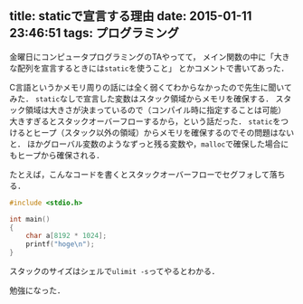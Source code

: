 title: staticで宣言する理由
date: 2015-01-11 23:46:51
tags: プログラミング
---

金曜日にコンピュータプログラミングのTAやってて，
メイン関数の中に「大きな配列を宣言するときには`static`を使うこと」
とかコメントで書いてあった．

C言語というかメモリ周りの話には全く弱くてわからなかったので先生に聞いてみた．
`static`なしで宣言した変数はスタック領域からメモリを確保する．
スタック領域は大きさが決まっているので（コンパイル時に指定することは可能）
大きすぎるとスタックオーバーフローするから，という話だった．
`static`をつけるとヒープ（スタック以外の領域）からメモリを確保するのでその問題はないと．
ほかグローバル変数のようなずっと残る変数や，`malloc`で確保した場合にもヒープから確保される．

たとえば，こんなコードを書くとスタックオーバーフローでセグフォして落ちる．

```C
#include <stdio.h>

int main()
{
    char a[8192 * 1024];
    printf("hoge\n");
}
```

スタックのサイズはシェルで`ulimit -s`ってやるとわかる．

勉強になった．
